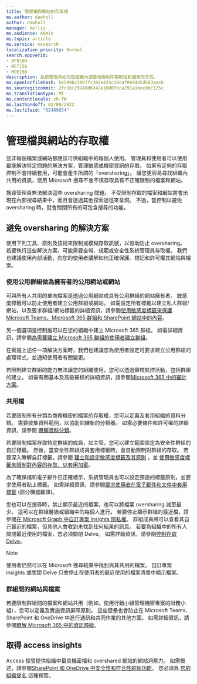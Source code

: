 ```yaml
---
title: 管理檔與網站的存取權
ms.author: dawholl
author: dawholl
manager: kellis
ms.audience: Admin
ms.topic: article
ms.service: mssearch
localization_priority: Normal
search.appverid:
- BFB160
- MET150
- MOE150
description: 系統管理員如何在組織內適當地限制存取網站和檔案的方式。
ms.openlocfilehash: b6599bc39b7fc302e435c30caf09d4d5d503aecb
ms.sourcegitcommit: 2fc1bc29249d6342a10d85bca291a1bec8bc125c
ms.translationtype: MT
ms.contentlocale: zh-TW
ms.lasthandoff: 02/09/2022
ms.locfileid: "62489854"
---
```

# <a name="manage-access-to-files-and-sites"></a>管理檔與網站的存取權

並非每個檔案或網站都應該可供組織中的每個人使用。 管理員和使用者可以使用最能解決特定問題的解決方案，管理敏感或機密資訊的存取。 如果有足夠的存取控制不會持續套用，可能會產生所謂的「oversharing」。 讓您更容易尋找組織內共用的資訊，使用 Microsoft 搜尋不會不慎存取具有不正確限制的檔案和網站。

搜尋管理員無法解決這些 oversharing 問題。 不受限制存取的檔案和網站將會出現在內部搜尋結果中，而且會透過其他探索途徑來呈現。 不過，當控制以避免 oversharing 時，就會關閉所有的可包含搜尋的功能。

## <a name="solutions-to-prevent-oversharing"></a>避免 oversharing 的解決方案

使用下列工具、原則及技術來限制或模糊存取訊號，以協助防止 oversharing。 若要執行這些解決方案，可能需要全域、規範或安全性系統管理員存取權。 我們也建議使用內部活動，向您的使用者講解如何正確保護、標記和許可權其網站與檔案。

### <a name="public-sites-or-sites-with-public-groups-as-owners"></a>使用公用群組做為擁有者的公用網站或網站

可與所有人共用的單向檔案是透過公用網站或具有公用群組的網站擁有者。 敏感度標籤可以防止使用者建立公用群組或網站。 如需設定所有標籤以建立私人群組/網站，以及要求群組/網站標籤的詳細資訊，請參閱[使用敏感度標籤來保護 Microsoft Teams、Microsoft 365 群組和 SharePoint 網站中的內容](/microsoft-365/compliance/sensitivity-labels-teams-groups-sites)。

另一個選項是控制誰可以在您的組織中建立 Microsoft 365 群組。 如需詳細資訊，請參閱[為需要建立 Microsoft 365 群組的使用者建立群組](/microsoft-365/solutions/manage-creation-of-groups#step-1-create-a-group-for-users-who-need-to-create-microsoft-365-groups)。

在實施上述任一項解決方案時，我們也建議您為使用者設定可要求建立公用群組的處理常式，並通知使用者有關變更。

若限制建立群組的能力無法讓您的組織使用，您可以透過審核監控活動，包括群組的建立。 如需有關基本及高級審核的詳細資訊，請參閱[Microsoft 365 中的審計方案](/microsoft-365/compliance/auditing-solutions-overview)。

### <a name="shared-files"></a>共用檔

若要限制所有分類為商務機密的檔案的存取權，您可以定義及套用組織的資料分類。 需要收集資料範例，以協助訓練新的分類器。 如需必要條件和許可權的詳細資訊，請參閱 [瞭解資料分類](/microsoft-365/compliance/data-classification-overview)。

若要限制檔案存取特定群組的成員，如主管，您可以建立範圍設定為安全性群組的自訂標籤。 然後，當安全性群組成員套用標籤時，會自動限制對群組的存取。 若要深入瞭解自訂標籤，請參閱 [建立和設定敏感度標籤及其原則](/microsoft-365/compliance/create-sensitivity-labels) ，並 [使用敏感度標籤來限制對內容的存取，以套用加密](/microsoft-365/compliance/encryption-sensitivity-labels)。

為了確保檔和電子郵件已正確標示，系統管理員也可以設定預設的標籤原則，並要求使用者貼上標籤。 如需詳細資訊，請參閱[要求使用者在電子郵件和文件中套用標籤](/microsoft-365/compliance/sensitivity-labels-office-apps#require-users-to-apply-a-label-to-their-email-and-documents) (部分機器翻譯)。

您也可以在搜尋時，禁止顯示最近的檔案，也可以將檔案 oversharing 減至最少。 這可以在群組層級或組織中的每個人進行。 若要停止顯示群組的最近檔，請參閱[在 Microsoft Graph 中自訂專案 insights 隱私權](/graph/insights-customize-item-insights-privacy)。 群組成員將可以查看其自己最近的檔案，但其他人會收到未找到任何結果的訊息。 若要為組織中的所有人關閉最近使用的檔案，您必須關閉 Delve。 如需詳細資訊，請參閱[控制存取 Delve](/sharepoint/delve-for-office-365-admins#control-access-to-delve)。

> [!Note]
> 使用者仍然可以在 Microsoft 搜尋結果中找到與其共用的檔案。 自訂專案 insights 或關閉 Delve 只會停止在使用者的最近使用的檔案清單中顯示檔案。

### <a name="sites-and-files-between-groups"></a>群組間的網站與檔案

若要限制群組間的檔案和網站共用（例如，使用行銷小組管理機密專案的財務小組），您可以定義及實施資訊屏障原則。 這些壁壘也會防止在 Microsoft Teams、SharePoint 和 OneDrive 中進行通訊和共同作業的其他方面。 如需詳細資訊，請參閱[瞭解 Microsoft 365 中的資訊障礙](/microsoft-365/compliance/information-barriers)。

## <a name="get-access-insights"></a>取得 access insights

Access 控管提供組織中最具機密檔和 overshared 網站的網站洞察力。 如需概述，請參閱[SharePoint 和 OneDrive 中安全性和符合性的新功能](https://techcommunity.microsoft.com/t5/microsoft-sharepoint-blog/what-s-new-in-security-and-compliance-in-sharepoint-and-onedrive/ba-p/1696705)。 您必須為 [您的組織提名](https://forms.microsoft.com/Pages/ResponsePage.aspx?id=v4j5cvGGr0GRqy180BHbR3-O9WDTKhhDtgWfphwS9YhUM0hJNklNRkZKMlhLNDRZNzlEQlVDSjdZVi4u) 這種預覽。

